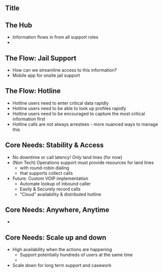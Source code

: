 ## Title
## The Hub
  - Information flows in from all support roles
  - <diagram>
## The Flow: Jail Support
  - How can we streamline access to this information?
  - Mobile app for onsite jail support
## The Flow: Hotline
  - Hotline users need to enter critical data rapidly
  - Hotline users need to be able to look up profiles rapidly
  - Hotline users need to be encouraged to capture the most critical information first
  - Hotline calls are not always arrestees - more nuanced ways to manage this
## Core Needs: Stability & Access
  - No downtime or call latency! *Only* land lines (for now)
  - (Non Tech) Operations support must provide resources for land lines
    - with round-robin dialing
    - that supports collect calls
  - Future: Custom VOIP implementation
    - Automate lookup of inbound caller
    - Easily & Securely record calls
    - "Cloud" availability & distributed hotline
## Core Needs: Anywhere, Anytime
  - 
## Core Needs: Scale up and down
  - High availability when the actions are happening
    - Support potentially hundreds of users at the same time
    -
  - Scale down for long term support and casework
